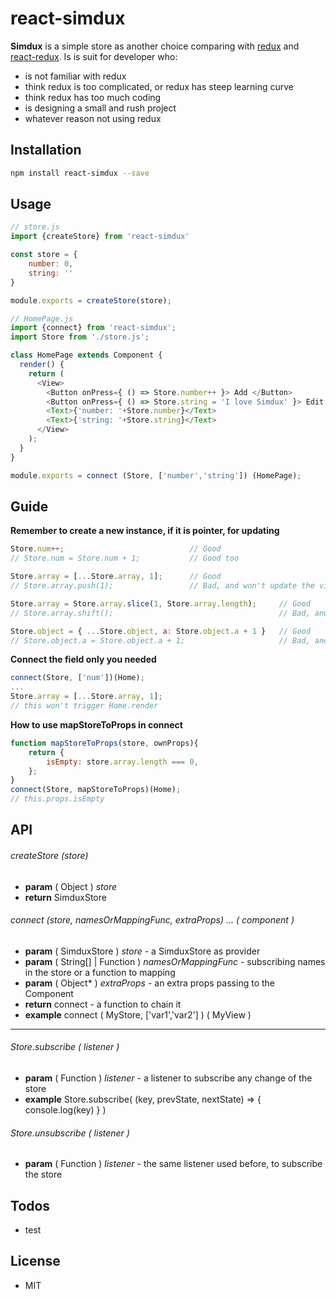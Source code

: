 # react-simdux

**Simdux** is a simple store as another choice comparing with [redux](https://github.com/reactjs/redux) and [react-redux](https://github.com/reactjs/react-redux). 
Is is suit for developer who:
  - is not familiar with redux
  - think redux is too complicated, or redux has steep learning curve 
  - think redux has too much coding
  - is designing a small and rush project
  - whatever reason not using redux

Installation
----
```sh
npm install react-simdux --save
```

Usage
----
```javascript
// store.js
import {createStore} from 'react-simdux'

const store = {
    number: 0,
    string: ''
}

module.exports = createStore(store);
```
```javascript
// HomePage.js
import {connect} from 'react-simdux';
import Store from './store.js';

class HomePage extends Component {
  render() {
    return (
      <View>
	    <Button onPress={ () => Store.number++ }> Add </Button>
	    <Button onPress={ () => Store.string = 'I love Simdux' }> Edit </Button>
		<Text>{'number: '+Store.number}</Text>
		<Text>{'string: '+Store.string}</Text>
	  </View>
	);
  }
}

module.exports = connect (Store, ['number','string']) (HomePage);
```


Guide
----

**Remember to create a new instance, if it is pointer, for updating**
```javascript
Store.num++;                            // Good
// Store.num = Store.num + 1;	    	// Good too

Store.array = [...Store.array, 1];      // Good
// Store.array.push(1);    	            // Bad, and won't update the view

Store.array = Store.array.slice(1, Store.array.length);     // Good
// Store.array.shift();    				                    // Bad, and won't update the view

Store.object = { ...Store.object, a: Store.object.a + 1 }   // Good
// Store.object.a = Store.object.a + 1;			            // Bad, and won't update the view		
```

**Connect the field only you needed**
```javascript
connect(Store, ['num'])(Home);
...
Store.array = [...Store.array, 1];
// this won't trigger Home.render
```

**How to use mapStoreToProps in connect**
```javascript
function mapStoreToProps(store, ownProps){
	return {
		isEmpty: store.array.length === 0,
	};
}
connect(Store, mapStoreToProps)(Home);
// this.props.isEmpty
```

API
----

###### createStore (store)
- **param** ( Object ) *store*
- **return** SimduxStore

###### connect (store, namesOrMappingFunc, extraProps) ... ( component )
- **param** ( SimduxStore ) *store* - a SimduxStore as provider
- **param** ( String[] | Function ) *namesOrMappingFunc* - subscribing names in the store or a function to mapping
- **param** ( Object* ) *extraProps* - an extra props passing to the Component
- **return** connect - a function to chain it
- **example** connect ( MyStore, ['var1','var2'] ) ( MyView )

---
###### Store.subscribe ( listener )
- **param** ( Function ) *listener* - a listener to subscribe any change of the store
- **example** Store.subscribe( (key, prevState, nextState) => { console.log(key) } )

###### Store.unsubscribe ( listener )
- **param** ( Function ) *listener* - the same listener used before, to subscribe the store



Todos
----

 - test

License
----

- MIT